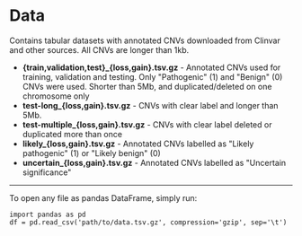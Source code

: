 # Data

Contains tabular datasets with annotated CNVs downloaded from Clinvar and other sources.
All CNVs are longer than 1kb.

- **{train,validation,test}\_{loss,gain}.tsv.gz** - Annotated CNVs used for
  training, validation and testing. Only "Pathogenic" (1) and "Benign" (0) CNVs
were used. Shorter than 5Mb, and duplicated/deleted on one chromosome only
- **test-long\_{loss,gain}.tsv.gz** - CNVs with clear label and longer than 5Mb.
- **test-multiple\_{loss,gain}.tsv.gz** - CNVs with clear label deleted or duplicated more than once
- **likely\_{loss,gain}.tsv.gz** - Annotated CNVs labelled as
  "Likely pathogenic" (1) or "Likely benign" (0)
- **uncertain_{loss,gain}.tsv.gz** - Annotated CNVs labelled as "Uncertain
  significance"

---
To open any file as pandas DataFrame, simply run:

```
import pandas as pd
df = pd.read_csv('path/to/data.tsv.gz', compression='gzip', sep='\t')
```
